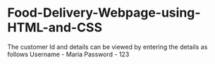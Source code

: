 # Food-Delivery-Webpage-using-HTML-and-CSS
The customer Id and details can be viewed by entering the details as follows
Username - Maria
Password - 123
